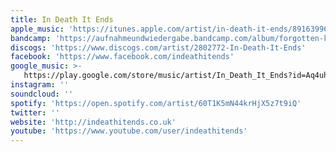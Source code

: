 ```yaml
---
title: In Death It Ends
apple_music: 'https://itunes.apple.com/artist/in-death-it-ends/891639962'
bandcamp: 'https://aufnahmeundwiedergabe.bandcamp.com/album/forgotten-knowledge'
discogs: 'https://www.discogs.com/artist/2802772-In-Death-It-Ends'
facebook: 'https://www.facebook.com/indeathitends'
google_music: >-
   https://play.google.com/store/music/artist/In_Death_It_Ends?id=Aq4uhij6lm2ik2bw2pju2sojejm
instagram: ''
soundcloud: ''
spotify: 'https://open.spotify.com/artist/60T1K5mN44krHjX5z7t9iQ'
twitter: ''
website: 'http://indeathitends.co.uk'
youtube: 'https://www.youtube.com/user/indeathitends'
---
```

